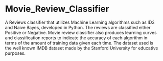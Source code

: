 # Movie_Review_Classifier

A Reviews classifier that utilizes Machine Learning algorithms such as ID3 and Naive Bayes, developed in Python. The reviews are classified either Positive or Negative. Movie review classifier also produces learning curves and classification reports to indicate the accuracy of each algorithm in terms of the amount of training data given each time. The dataset used is the well known IMDB dataset made by the Stanford University for educative purposes.
